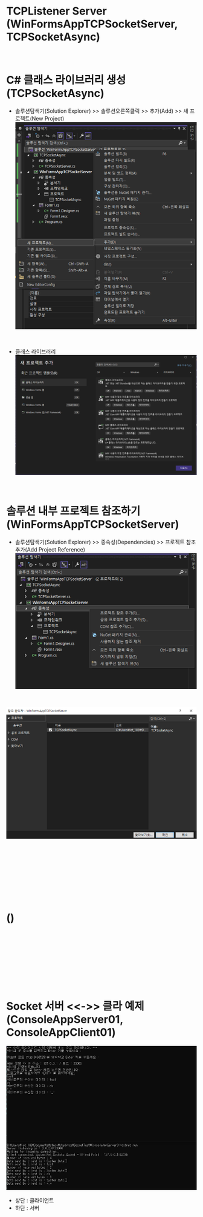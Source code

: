 # TCPListener Server (WinFormsAppTCPSocketServer, TCPSocketAsync)




<br>

# C# 클래스 라이브러리 생성 (TCPSocketAsync)
- 솔루션탐색기(Solution Explorer) >> 솔루션오른쪽클릭 >> 추가(Add) >> 새 프로젝트(New Project)
![화면이미지](imgs/screen02.png)

<br>

- 클래스 라이브러리
![화면이미지](imgs/screen03.png)

<br>

# 솔루션 내부 프로젝트 참조하기 (WinFormsAppTCPSocketServer)
- 솔루션탐색기(Solution Explorer) >> 종속성(Dependencies) >> 프로젝트 참조 추가(Add Project Reference)
![화면이미지](imgs/screen04.png)

<br>

![화면이미지](imgs/screen05.png)

<br>
<br>
<br>
<br>
<br>
<br>
<br>
<br>

# ()

<br>
<br>
<br>
<br>
<br>
<br>
<br>
<br>

# Socket 서버 <<->> 클라 예제 (ConsoleAppServer01, ConsoleAppClient01)
![화면이미지](imgs/screen01.png)
- 상단 : 클라이언트
- 하단 : 서버

<br>
